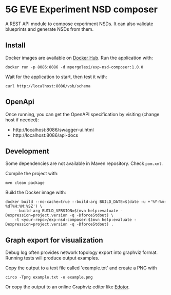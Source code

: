 # 5G EVE Experiment NSD composer
A REST API module to compose experiment NSDs. It can also validate blueprints and generate NSDs from them. 

## Install

Docker images are available on [Docker Hub](https://hub.docker.com/r/mpergolesi/exp-nsd-composer).
Run the application with:

```shell script
docker run -p 8086:8086 -d mpergolesi/exp-nsd-composer:1.0.0
```

Wait for the application to start, then test it with:

```shell script
curl http://localhost:8086/vsb/schema
```

## OpenApi

Once running, you can get the OpenAPI specification by visiting (change host if needed):

- http://localhost:8086/swagger-ui.html
- http://localhost:8086/api-docs

## Development

Some dependencies are not available in Maven repository. Check `pom.xml`.

Compile the project with:

```
mvn clean package
```

Build the Docker image with:

```
docker build --no-cache=true --build-arg BUILD_DATE=$(date -u +'%Y-%m-%dT%H:%M:%SZ') \
    --build-arg BUILD_VERSION=$(mvn help:evaluate -Dexpression=project.version -q -DforceStdout) \
    -t <your-repo>/exp-nsd-composer:$(mvn help:evaluate -Dexpression=project.version -q -DforceStdout) .
```

## Graph export for visualization

Debug log often provides network topology export into graphviz format.
Running tests will produce output examples.

Copy the output to a text file called 'example.txt' and create a PNG with
```
circo -Tpng example.txt -o example.png
```

Or copy the output to an online Graphviz editor like [Edotor](https://edotor.net/).

